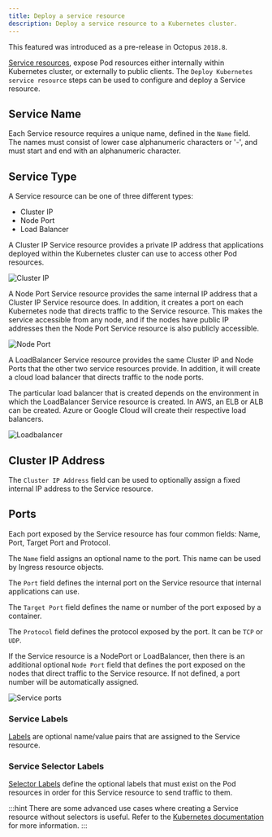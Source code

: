 ```yaml
---
title: Deploy a service resource
description: Deploy a service resource to a Kubernetes cluster.
---
```


This featured was introduced as a pre-release in Octopus `2018.8`.

[Service resources](http://g.octopushq.com/KubernetesServiceResource), expose Pod resources either internally within Kubernetes cluster, or externally to public clients. The `Deploy Kubernetes service resource` steps can be used to configure and deploy a Service resource.

## Service Name
Each Service resource requires a unique name, defined in the `Name` field. The names must consist of lower case alphanumeric characters or '-', and must start and end with an alphanumeric character.

## Service Type

A Service resource can be one of three different types:
* Cluster IP
* Node Port
* Load Balancer

A Cluster IP Service resource provides a private IP address that applications deployed within the Kubernetes cluster can use to access other Pod resources.

![Cluster IP](../cluster-ip.svg)

A Node Port Service resource provides the same internal IP address that a Cluster IP Service resource does. In addition, it creates a port on each Kubernetes node that directs traffic to the Service resource. This makes the service accessible from any node, and if the nodes have public IP addresses then the Node Port Service resource is also publicly accessible.

![Node Port](../node-port.svg)

A LoadBalancer Service resource provides the same Cluster IP and Node Ports that the other two service resources provide. In addition, it will create a cloud load balancer that directs traffic to the node ports.

The particular load balancer that is created depends on the environment in which the LoadBalancer Service resource is created. In AWS, an ELB or ALB can be created. Azure or Google Cloud will create their respective load balancers.

![Loadbalancer](../loadbalancer.svg)

## Cluster IP Address

The `Cluster IP Address` field can be used to optionally assign a fixed internal IP address to the Service resource.

## Ports

Each port exposed by the Service resource has four common fields: Name, Port, Target Port and Protocol.

The `Name` field assigns an optional name to the port. This name can be used by Ingress resource objects.

The `Port` field defines the internal port on the Service resource that internal applications can use.

The `Target Port` field defines the name or number of the port exposed by a container.

The `Protocol` field defines the protocol exposed by the port. It can be `TCP` or `UDP`.

If the Service resource is a NodePort or LoadBalancer, then there is an additional optional `Node Port` field that defines the port exposed on the nodes that direct traffic to the Service resource. If not defined, a port number will be automatically assigned.

![Service ports](../ports.svg)

### Service Labels

[Labels](http://g.octopushq.com/KubernetesLabels) are optional name/value pairs that are assigned to the Service resource.

### Service Selector Labels

[Selector Labels](http://g.octopushq.com/KubernetesLabels) define the optional labels that must exist on the Pod resources in order for this Service resource to send traffic to them.

:::hint
There are some advanced use cases where creating a Service resource without selectors is useful. Refer to the [Kubernetes documentation](http://g.octopushq.com/KubernetesServicesWithoutSelectors) for more information.
:::
